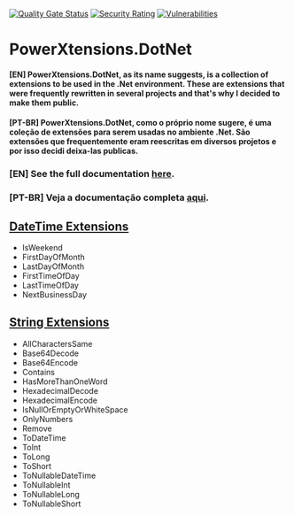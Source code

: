 [![Quality Gate Status](https://sonarcloud.io/api/project_badges/measure?project=reginaldovillela_PowerXtensions.DotNet&metric=alert_status)](https://sonarcloud.io/summary/new_code?id=reginaldovillela_PowerXtensions.DotNet)
[![Security Rating](https://sonarcloud.io/api/project_badges/measure?project=reginaldovillela_PowerXtensions.DotNet&metric=security_rating)](https://sonarcloud.io/summary/new_code?id=reginaldovillela_PowerXtensions.DotNet)
[![Vulnerabilities](https://sonarcloud.io/api/project_badges/measure?project=reginaldovillela_PowerXtensions.DotNet&metric=vulnerabilities)](https://sonarcloud.io/summary/new_code?id=reginaldovillela_PowerXtensions.DotNet)

# PowerXtensions.DotNet
#### [EN] PowerXtensions.DotNet, as its name suggests, is a collection of extensions to be used in the .Net environment. These are extensions that were frequently rewritten in several projects and that's why I decided to make them public.
#### [PT-BR] PowerXtensions.DotNet, como o próprio nome sugere, é uma coleção de extensões para serem usadas no ambiente .Net. São extensões que frequentemente eram reescritas em diversos projetos e por isso decidi deixa-las publicas.

### [EN] See the full documentation [here](https://github.com/reginaldovillela/PowerXtensions.DotNet/wiki).
### [PT-BR] Veja a documentação completa [aqui](https://github.com/reginaldovillela/PowerXtensions.DotNet/wiki).

## [DateTime Extensions](https://github.com/reginaldovillela/PowerXtensions.DotNet/wiki/DateTime-Extensions)
- IsWeekend
- FirstDayOfMonth
- LastDayOfMonth
- FirstTimeOfDay
- LastTimeOfDay
- NextBusinessDay

## [String Extensions](https://github.com/reginaldovillela/PowerXtensions.DotNet/wiki/String-Extensions)
- AllCharactersSame
- Base64Decode
- Base64Encode
- Contains
- HasMoreThanOneWord
- HexadecimalDecode
- HexadecimalEncode
- IsNullOrEmptyOrWhiteSpace
- OnlyNumbers
- Remove
- ToDateTime
- ToInt
- ToLong
- ToShort
- ToNullableDateTime
- ToNullableInt
- ToNullableLong
- ToNullableShort